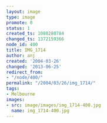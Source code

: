 ```yaml
---
layout: image
type: image
promote: 0
status: 1
created_ts: 1080280784
changed_ts: 1372159366
node_id: 400
title: IMG_1714
author: anj
created: '2004-03-26'
changed: '2013-06-25'
redirect_from:
- "/node/400/"
permalink: "/2004/03/26/img_1714/"
tags:
- Melbourne
images:
- src: image/images/img_1714-400.jpg
  name: img_1714-400.jpg
---
```



